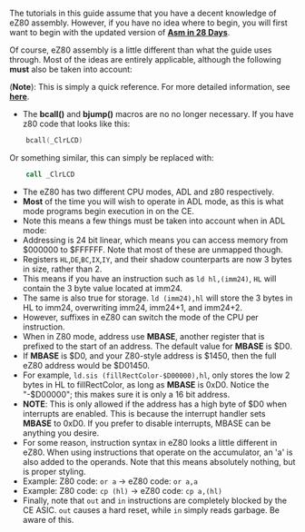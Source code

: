 The tutorials in this guide assume that you have a decent knowledge of eZ80 assembly. However, if you have no idea where to begin, you will first want to begin with the updated version of [**Asm in 28 Days**](http://media.taricorp.net/83pa28d/lesson/toc.html#lessons).

Of course, eZ80 assembly is a little different than what the guide uses through. Most of the ideas are entirely applicable, although the following **must** also be taken into account:

(**Note**): This is simply a quick reference. For more detailed information, see [**here**](http://z80.ukl.me/ez80/notes.html).

* The **bcall()** and **bjump()** macros are no no longer necessary. If you have z80 code that looks like this:

```asm
	bcall(_ClrLCD)
```

Or something similar, this can simply be replaced with:

```asm
	call _ClrLCD
```

* The eZ80 has two different CPU modes, ADL and z80 respectively.
 * **Most** of the time you will wish to operate in ADL mode, as this is what mode programs begin execution in on the CE.
 * Note this means a few things must be taken into account when in ADL mode:
  * Addressing is 24 bit linear, which means you can access memory from $000000 to $FFFFFF. Note that most of these are unmapped though.
  * Registers `HL`,`DE`,`BC`,`IX`,`IY`, and their shadow counterparts are now 3 bytes in size, rather than 2.
  * This means if you have an instruction such as `ld hl,(imm24)`, `HL` will contain the 3 byte value located at imm24.
  * The same is also true for storage. `ld (imm24),hl` will store the 3 bytes in HL to imm24, overwriting imm24, imm24+1, and imm24+2.
* However, suffixes in eZ80 can switch the mode of the CPU per instruction.
 * When in Z80 mode, address use **MBASE**, another register that is prefixed to the start of an address. The default value for **MBASE** is $D0.
  * If **MBASE** is $D0, and your Z80-style address is $1450, then the full eZ80 address would be $D01450.
 * For example, `ld.sis (fillRectColor-$D00000),hl`, only stores the low 2 bytes in HL to fillRectColor, as long as **MBASE** is 0xD0. Notice the "-$D00000"; this makes sure it is only a 16 bit address.
 * **NOTE**: This is only allowed if the address has a high byte of $D0 when interrupts are enabled. This is because the interrupt handler sets **MBASE** to 0xD0. If you prefer to disable interrupts, MBASE can be anything you desire.
* For some reason, instruction syntax in eZ80 looks a little different in eZ80. When using instructions that operate on the accumulator, an 'a' is also added to the operands. Note that this means absolutely nothing, but is proper styling.
 * Example: Z80 code: `or a` -> eZ80 code:  `or a,a`
 * Example: Z80 code: `cp (hl)` -> eZ80 code: `cp a,(hl)`
* Finally, note that `out` and `in` instructions are completely blocked by the CE ASIC. `out` causes a hard reset, while `in` simply reads garbage. Be aware of this.
